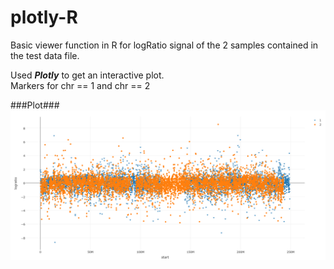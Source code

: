 # plotly-R
Basic viewer function in R for logRatio signal of the 2 samples contained in the test data file.

Used ***Plotly*** to get an interactive plot. <br>Markers for chr == 1 and chr == 2

###Plot###
![picture alt](https://github.com/varunpurohit76/plotly-R/blob/master/plot.png)
